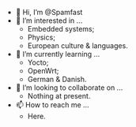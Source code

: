 - 👋 Hi, I’m @Spamfast
- 👀 I’m interested in ...
  - Embedded systems;
  - Physics;
  - European culture & languages.
- 🌱 I’m currently learning ...
  - Yocto;
  - OpenWrt;
  - German & Danish.
- 💞️ I’m looking to collaborate on ...
  - Nothing at present.
- 📫 How to reach me ...
  - Here.

<!---
Spamfast/Spamfast is a ✨ special ✨ repository because its `README.md` (this file) appears on your GitHub profile.
You can click the Preview link to take a look at your changes.
--->
